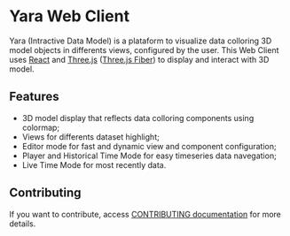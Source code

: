 # Yara Web Client

Yara (Intractive Data Model) is a plataform to visualize data colloring 3D model objects in differents views, configured by the user.
This Web Client uses [React](https://react.dev/) and [Three.js](https://threejs.org/) ([Three.js Fiber](https://r3f.docs.pmnd.rs/getting-started/introduction)) to display and interact with 3D model.

## Features

- 3D model display that reflects data colloring components using colormap;
- Views for differents dataset highlight;
- Editor mode for fast and dynamic view and component configuration;
- Player and Historical Time Mode for easy timeseries data navegation;
- Live Time Mode for most recently data.

## Contributing

If you want to contribute, access [CONTRIBUTING documentation](./CONTRIBUTING.md) for more details.
